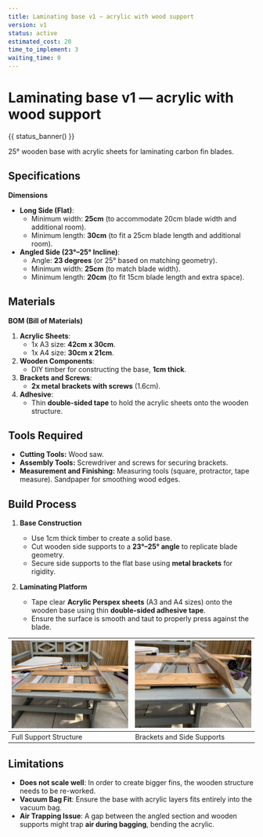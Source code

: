 ```yaml
---
title: Laminating base v1 — acrylic with wood support
version: v1
status: active
estimated_cost: 20
time_to_implement: 3
waiting_time: 0
---
```

# Laminating base v1 — acrylic with wood support
{{ status_banner() }}

25° wooden base with acrylic sheets for laminating carbon fin blades.

## Specifications

**Dimensions**

- **Long Side (Flat)**:
    - Minimum width: **25cm** (to accommodate 20cm blade width and additional room).
    - Minimum length: **30cm** (to fit a 25cm blade length and additional room).
- **Angled Side (23°–25° Incline)**:
    - Angle: **23 degrees** (or 25° based on matching geometry).
    - Minimum width: **25cm** (to match blade width).
    - Minimum length: **20cm** (to fit 15cm blade length and extra space).

## Materials

**BOM (Bill of Materials)**

1. **Acrylic Sheets**:
    - 1x A3 size: **42cm x 30cm**.
    - 1x A4 size: **30cm x 21cm**.
2. **Wooden Components**:
    - DIY timber for constructing the base, **1cm thick**.
3. **Brackets and Screws**:
    - **2x metal brackets with screws** (1.6cm).
4. **Adhesive**:
    - Thin **double-sided tape** to hold the acrylic sheets onto the wooden structure.

## Tools Required

- **Cutting Tools:** Wood saw.
- **Assembly Tools:** Screwdriver and screws for securing brackets.
- **Measurement and Finishing:** Measuring tools (square, protractor, tape measure). Sandpaper for smoothing wood edges.

## Build Process

1. **Base Construction**
    - Use 1cm thick timber to create a solid base.
    - Cut wooden side supports to a **23°–25° angle** to replicate blade geometry.
    - Secure side supports to the flat base using **metal brackets** for rigidity.

2. **Laminating Platform**
    - Tape clear **Acrylic Perspex sheets** (A3 and A4 sizes) onto the wooden base using thin **double-sided adhesive
      tape**.
    - Ensure the surface is smooth and taut to properly press against the blade.

| ![Support Structure](support_all.jpeg) | ![Brackets and Side](support_brakets.jpeg) |
|----------------------------------------|--------------------------------------------|
| Full Support Structure                 | Brackets and Side Supports                 |

## Limitations

- **Does not scale well**: In order to create bigger fins, the wooden structure needs to be re-worked.
- **Vacuum Bag Fit**: Ensure the base with acrylic layers fits entirely into the vacuum bag.
- **Air Trapping Issue**: A gap between the angled section and wooden supports might trap **air during bagging**,
  bending the acrylic.